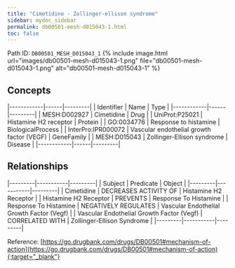 ```yaml
---
title: "Cimetidine - Zollinger-ellison syndrome"
sidebar: mydoc_sidebar
permalink: db00501-mesh-d015043-1.html
toc: false 
---
```



Path ID: `DB00501_MESH_D015043_1`
{% include image.html url="images/db00501-mesh-d015043-1.png" file="db00501-mesh-d015043-1.png" alt="db00501-mesh-d015043-1" %}

## Concepts

|------------|------|---------|
| Identifier | Name | Type    |
|------------|------|---------|
| MESH:D002927 | Cimetidine | Drug |
| UniProt:P25021 | Histamine H2 receptor | Protein |
| GO:0034776 | Response to histamine | BiologicalProcess |
| InterPro:IPR000072 | Vascular endothelial growth factor (VEGF) | GeneFamily |
| MESH:D015043 | Zollinger-Ellison syndrome | Disease |
|------------|------|---------|

## Relationships

|---------|-----------|---------|
| Subject | Predicate | Object  |
|---------|-----------|---------|
| Cimetidine | DECREASES ACTIVITY OF | Histamine H2 Receptor |
| Histamine H2 Receptor | PREVENTS | Response To Histamine |
| Response To Histamine | NEGATIVELY REGULATES | Vascular Endothelial Growth Factor (Vegf) |
| Vascular Endothelial Growth Factor (Vegf) | CORRELATED WITH | Zollinger-Ellison Syndrome |
|---------|-----------|---------|

Reference: [https://go.drugbank.com/drugs/DB00501#mechanism-of-action](https://go.drugbank.com/drugs/DB00501#mechanism-of-action){:target="_blank"}